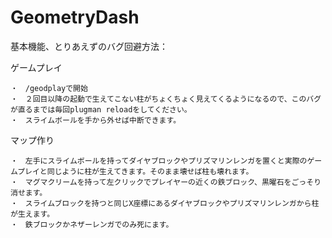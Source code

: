 # GeometryDash

基本機能、とりあえずのバグ回避方法：

ゲームプレイ

    ・　/geodplayで開始
    ・　２回目以降の起動で生えてこない柱がちょくちょく見えてくるようになるので、このバグが直るまでは毎回plugman reloadをしてください。
    ・　スライムボールを手から外せば中断できます。


マップ作り

    ・　左手にスライムボールを持ってダイヤブロックやプリズマリンレンガを置くと実際のゲームプレイと同じように柱が生えてきます。そのまま壊せば柱も壊れます。
    ・　マグマクリームを持って左クリックでプレイヤーの近くの鉄ブロック、黒曜石をごっそり消せます。
    ・　スライムブロックを持つと同じX座標にあるダイヤブロックやプリズマリンレンガから柱が生えます。
    ・　鉄ブロックかネザーレンガでのみ死にます。
